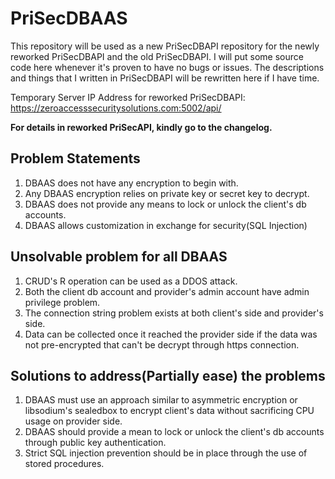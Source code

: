 # PriSecDBAAS

This repository will be used as a new PriSecDBAPI repository for the newly reworked PriSecDBAPI and the old PriSecDBAPI.
I will put some source code here whenever it's proven to have no bugs or issues.
The descriptions and things that I written in PriSecDBAPI will be rewritten here if I have time.

Temporary Server IP Address for reworked PriSecDBAPI: https://zeroaccesssecuritysolutions.com:5002/api/

**For details in reworked PriSecAPI, kindly go to the changelog.**

## Problem Statements
1. DBAAS does not have any encryption to begin with.
2. Any DBAAS encryption relies on private key or secret key to decrypt.
3. DBAAS does not provide any means to lock or unlock the client's db accounts.
4. DBAAS allows customization in exchange for security(SQL Injection)

## Unsolvable problem for all DBAAS
1. CRUD's R operation can be used as a DDOS attack.
2. Both the client db account and provider's admin account have admin privilege problem.
3. The connection string problem exists at both client's side and provider's side.
4. Data can be collected once it reached the provider side if the data was not pre-encrypted that can't be decrypt through https connection.

## Solutions to address(Partially ease) the problems
1. DBAAS must use an approach similar to asymmetric encryption or libsodium's sealedbox to encrypt client's data without sacrificing CPU usage on provider side.
2. DBAAS should provide a mean to lock or unlock the client's db accounts through public key authentication.
3. Strict SQL injection prevention should be in place through the use of stored procedures.
